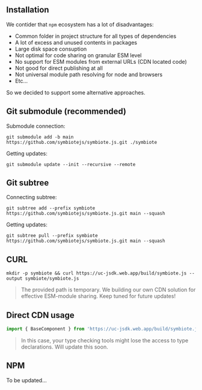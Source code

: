 ## Installation

We contider that `npm` ecosystem has a lot of disadvantages:

* Common folder in project structure for all types of dependencies
* A lot of excess and unused contents in packages
* Large disk space consuption
* Not optimal for code sharing on granular ESM level
* No support for ESM modules from external URLs (CDN located code)
* Not good for direct publishing at all
* Not universal module path resolving for node and browsers
* Etc...

So we decided to support some alternative approaches.

## Git submodule (recommended)

Submodule connection:

`git submodule add -b main https://github.com/symbiotejs/symbiote.js.git ./symbiote`

Getting updates: 

`git submodule update --init --recursive --remote`

## Git subtree

Connecting subtree:

`git subtree add --prefix symbiote https://github.com/symbiotejs/symbiote.js.git main --squash`

Getting updates: 

`git subtree pull --prefix symbiote https://github.com/symbiotejs/symbiote.js.git main --squash`

## CURL
`mkdir -p symbiote && curl https://uc-jsdk.web.app/build/symbiote.js --output symbiote/symbiote.js`

> The provided path is temporary. We building our own CDN solution for effective ESM-module sharing. Keep tuned for future updates!

## Direct CDN usage

```js
import { BaseComponent } from 'https://uc-jsdk.web.app/build/symbiote.js';
```

> In this case, your type checking tools might lose the access to type declarations. Will update this soon.

## NPM

To be updated...